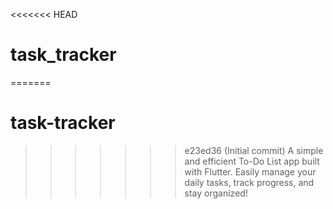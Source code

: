 <<<<<<< HEAD
# task_tracker
=======
# task-tracker
>>>>>>> e23ed36 (Initial commit)
A simple and efficient To-Do List app built with Flutter. Easily manage your daily tasks, track progress, and stay organized!
